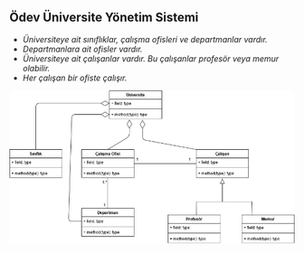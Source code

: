##  Ödev Üniversite Yönetim Sistemi

- *Üniversiteye ait sınıflıklar, çalışma ofisleri ve departmanlar vardır.*
- *Departmanlara ait ofisler vardır.*
- *Üniversiteye ait çalışanlar vardır. Bu çalışanlar profesör veya memur olabilir.*
- *Her çalışan bir ofiste çalışır.*

![sınıfDiyagramı](https://github.com/eyupbyr/patika.dev-Odevler/blob/main/Object%20Oriented%20Programming/%C3%96dev%20-%20%C3%9Cniversite%20Y%C3%B6netim%20Sistemi/%C3%96dev%20-%20%C3%9Cniversite%20Y%C3%B6netim%20Sistemi.png)

